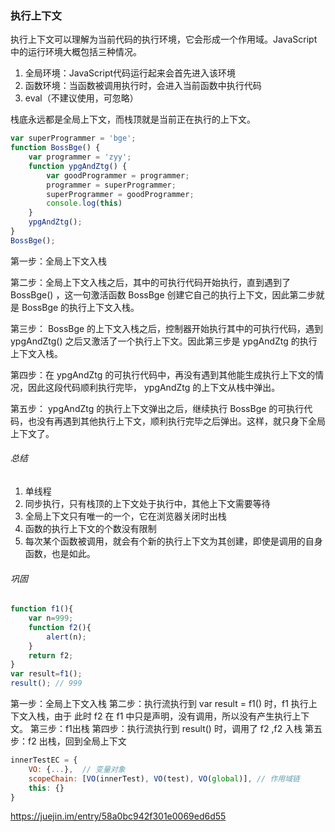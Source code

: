 ### 执行上下文

执行上下文可以理解为当前代码的执行环境，它会形成一个作用域。JavaScript中的运行环境大概包括三种情况。

1. 全局环境：JavaScript代码运行起来会首先进入该环境
2. 函数环境：当函数被调用执行时，会进入当前函数中执行代码
3. eval（不建议使用，可忽略）

栈底永远都是全局上下文，而栈顶就是当前正在执行的上下文。

``` javascript
var superProgrammer = 'bge';
function BossBge() {
    var programmer = 'zyy';
    function ypgAndZtg() {
        var goodProgrammer = programmer;
        programmer = superProgrammer;
        superProgrammer = goodProgrammer;
        console.log(this)
    }
    ypgAndZtg();
}
BossBge();
```
第一步：全局上下文入栈

第二步：全局上下文入栈之后，其中的可执行代码开始执行，直到遇到了 BossBge() ，这一句激活函数 BossBge 创建它自己的执行上下文，因此第二步就是 BossBge 的执行上下文入栈。

第三步： BossBge 的上下文入栈之后，控制器开始执行其中的可执行代码，遇到 ypgAndZtg() 之后又激活了一个执行上下文。因此第三步是 ypgAndZtg 的执行上下文入栈。

第四步：在 ypgAndZtg 的可执行代码中，再没有遇到其他能生成执行上下文的情况，因此这段代码顺利执行完毕， ypgAndZtg 的上下文从栈中弹出。

第五步： ypgAndZtg 的执行上下文弹出之后，继续执行 BossBge 的可执行代码，也没有再遇到其他执行上下文，顺利执行完毕之后弹出。这样，就只身下全局上下文了。

###### 总结

1. 单线程
2. 同步执行，只有栈顶的上下文处于执行中，其他上下文需要等待
3. 全局上下文只有唯一的一个，它在浏览器关闭时出栈
4. 函数的执行上下文的个数没有限制
5. 每次某个函数被调用，就会有个新的执行上下文为其创建，即使是调用的自身函数，也是如此。

###### 巩固

```javascript
function f1(){
    var n=999;
    function f2(){
        alert(n);
    }
    return f2;
}
var result=f1();
result(); // 999
```
第一步：全局上下文入栈
第二步：执行流执行到 var result = f1() 时，f1 执行上下文入栈，由于 此时 f2 在 f1 中只是声明，没有调用，所以没有产生执行上下文。
第三步：f1出栈
第四步：执行流执行到 result() 时，调用了 f2 ,f2 入栈
第五步：f2 出栈，回到全局上下文
```javascript
innerTestEC = {
    VO: {...},  // 变量对象
    scopeChain: [VO(innerTest), VO(test), VO(global)], // 作用域链
    this: {}
}
```

https://juejin.im/entry/58a0bc942f301e0069ed6d55 